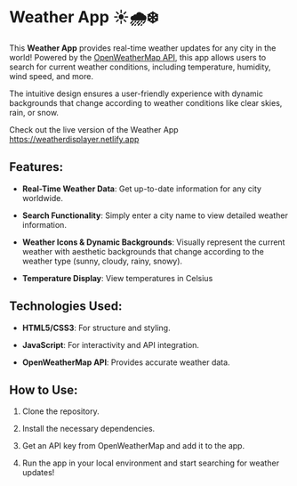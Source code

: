 # Weather App ☀️🌧️❄️

This **Weather App** provides real-time weather updates for any city in the world! Powered by the [OpenWeatherMap API](https://openweathermap.org/), this app allows users to search for current weather conditions, including temperature, humidity, wind speed, and more.

The intuitive design ensures a user-friendly experience with dynamic backgrounds that change according to weather conditions like clear skies, rain, or snow.

Check out the live version of the Weather App https://weatherdisplayer.netlify.app

## Features:

- **Real-Time Weather Data**: Get up-to-date information for any city worldwide.

- **Search Functionality**: Simply enter a city name to view detailed weather information.

- **Weather Icons & Dynamic Backgrounds**: Visually represent the current weather with aesthetic backgrounds that change according to the weather type (sunny, cloudy, rainy, snowy).

- **Temperature Display**: View temperatures in Celsius 

## Technologies Used:

- **HTML5/CSS3**: For structure and styling.

- **JavaScript**: For interactivity and API integration.

- **OpenWeatherMap API**: Provides accurate weather data.

## How to Use:

1. Clone the repository.

2. Install the necessary dependencies.

3. Get an API key from OpenWeatherMap and add it to the app.

4. Run the app in your local environment and start searching for weather updates!
